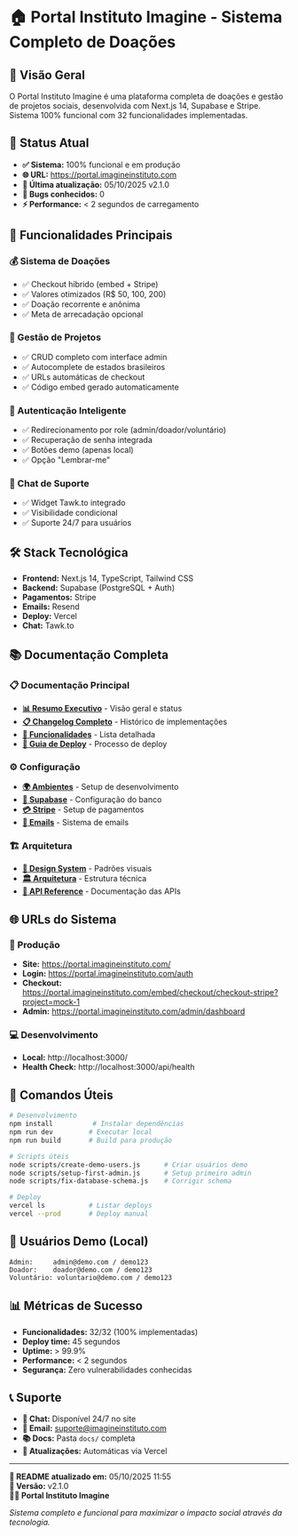 # 🏠 Portal Instituto Imagine - Sistema Completo de Doações

## 🎯 **Visão Geral**

O Portal Instituto Imagine é uma plataforma completa de doações e gestão de projetos sociais, desenvolvida com Next.js 14, Supabase e Stripe. Sistema 100% funcional com 32 funcionalidades implementadas.

## 🚀 **Status Atual**

- **✅ Sistema:** 100% funcional e em produção
- **🌐 URL:** https://portal.imagineinstituto.com
- **📅 Última atualização:** 05/10/2025 v2.1.0
- **🐛 Bugs conhecidos:** 0
- **⚡ Performance:** < 2 segundos de carregamento

## 🎯 **Funcionalidades Principais**

### **💰 Sistema de Doações**
- ✅ Checkout híbrido (embed + Stripe)
- ✅ Valores otimizados (R$ 50, 100, 200)
- ✅ Doação recorrente e anônima
- ✅ Meta de arrecadação opcional

### **👥 Gestão de Projetos**
- ✅ CRUD completo com interface admin
- ✅ Autocomplete de estados brasileiros
- ✅ URLs automáticas de checkout
- ✅ Código embed gerado automaticamente

### **🔐 Autenticação Inteligente**
- ✅ Redirecionamento por role (admin/doador/voluntário)
- ✅ Recuperação de senha integrada
- ✅ Botões demo (apenas local)
- ✅ Opção "Lembrar-me"

### **💬 Chat de Suporte**
- ✅ Widget Tawk.to integrado
- ✅ Visibilidade condicional
- ✅ Suporte 24/7 para usuários

## 🛠️ **Stack Tecnológica**

- **Frontend:** Next.js 14, TypeScript, Tailwind CSS
- **Backend:** Supabase (PostgreSQL + Auth)
- **Pagamentos:** Stripe
- **Emails:** Resend
- **Deploy:** Vercel
- **Chat:** Tawk.to

## 📚 **Documentação Completa**

### **📋 Documentação Principal**
- **[📊 Resumo Executivo](./docs/RESUMO_EXECUTIVO.md)** - Visão geral e status
- **[📋 Changelog Completo](./docs/CHANGELOG_COMPLETO.md)** - Histórico de implementações
- **[🎯 Funcionalidades](./docs/FUNCIONALIDADES_IMPLEMENTADAS.md)** - Lista detalhada
- **[🚀 Guia de Deploy](./docs/GUIA_DEPLOY_PRODUCAO.md)** - Processo de deploy

### **⚙️ Configuração**
- **[🌍 Ambientes](./docs/AMBIENTES.md)** - Setup de desenvolvimento
- **[🔧 Supabase](./docs/guias/CONFIGURACAO_SUPABASE.md)** - Configuração do banco
- **[💳 Stripe](./docs/guias/CONFIGURACAO_STRIPE_COMPLETA.md)** - Setup de pagamentos
- **[📧 Emails](./docs/guias/CONFIGURACAO_RESEND.md)** - Sistema de emails

### **🏗️ Arquitetura**
- **[📐 Design System](./docs/arquitetura/DESIGN_SYSTEM.md)** - Padrões visuais
- **[🏛️ Arquitetura](./docs/arquitetura/ADMIN_PANEL_COMPLETE.md)** - Estrutura técnica
- **[📡 API Reference](./docs/arquitetura/ADMIN_PANEL_API_REFERENCE.md)** - Documentação das APIs

## 🌐 **URLs do Sistema**

### **🚀 Produção**
- **Site:** https://portal.imagineinstituto.com/
- **Login:** https://portal.imagineinstituto.com/auth
- **Checkout:** https://portal.imagineinstituto.com/embed/checkout/checkout-stripe?project=mock-1
- **Admin:** https://portal.imagineinstituto.com/admin/dashboard

### **💻 Desenvolvimento**
- **Local:** http://localhost:3000/
- **Health Check:** http://localhost:3000/api/health

## 🔧 **Comandos Úteis**

```bash
# Desenvolvimento
npm install          # Instalar dependências
npm run dev         # Executar local
npm run build       # Build para produção

# Scripts úteis
node scripts/create-demo-users.js      # Criar usuários demo
node scripts/setup-first-admin.js      # Setup primeiro admin
node scripts/fix-database-schema.js    # Corrigir schema

# Deploy
vercel ls           # Listar deploys
vercel --prod       # Deploy manual
```

## 👥 **Usuários Demo (Local)**

```
Admin:     admin@demo.com / demo123
Doador:    doador@demo.com / demo123
Voluntário: voluntario@demo.com / demo123
```

## 📊 **Métricas de Sucesso**

- **Funcionalidades:** 32/32 (100% implementadas)
- **Deploy time:** 45 segundos
- **Uptime:** > 99.9%
- **Performance:** < 2 segundos
- **Segurança:** Zero vulnerabilidades conhecidas

## 📞 **Suporte**

- **💬 Chat:** Disponível 24/7 no site
- **📧 Email:** suporte@imagineinstituto.com
- **📚 Docs:** Pasta `docs/` completa
- **🔄 Atualizações:** Automáticas via Vercel

---

**📝 README atualizado em:** 05/10/2025 11:55  
**🔄 Versão:** v2.1.0  
**👨‍💻 Portal Instituto Imagine**  

*Sistema completo e funcional para maximizar o impacto social através da tecnologia.*